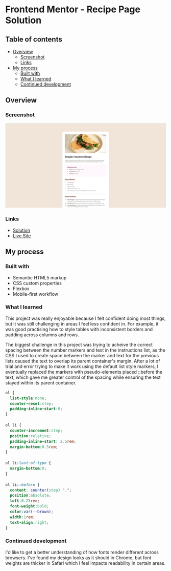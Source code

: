 # Frontend Mentor - Recipe Page Solution

## Table of contents

- [Overview](#overview)
  - [Screenshot](#screenshot)
  - [Links](#links)
- [My process](#my-process)
  - [Built with](#built-with)
  - [What I learned](#what-i-learned)
  - [Continued development](#continued-development)

## Overview

### Screenshot

![](./screenshot.png)

### Links

- [Solution](https://github.com/kelseyjhayes/Recipe-Page)
- [Live Site](https://kelseyjhayes.github.io/Recipe-Page/)

## My process

### Built with

- Semantic HTML5 markup
- CSS custom properties
- Flexbox
- Mobile-first workflow

### What I learned

This project was really enjoyable because I felt confident doing most things, but it was still challenging in areas I feel less confident in. For example, it was good practising how to style tables with inconsistent borders and padding across columns and rows.  

The biggest challenge in this project was trying to acheive the correct spacing between the number markers and text in the instructions list, as the CSS I used to create space between the marker and text for the previous lists caused the text to overlap its parent container's margin. After a lot of trial and error trying to make it work using the default list style markers, I eventually replaced the markers with pseudo-elements placed ::before the text, which gave me greater control of the spacing while ensuring the text stayed within its parent container. 

```css
ol {
  list-style:none;
  counter-reset:step;
  padding-inline-start:0;
}

ol li {
  counter-increment:step;
  position:relative;
  padding-inline-start: 2.5rem;
  margin-bottom:0.5rem;
}

ol li:last-of-type {
  margin-bottom:0;
}

ol li::before {
  content: counter(step) ".";
  position:absolute;
  left:0.25rem;
  font-weight:bold;
  color:var(--brown);
  width:1rem;
  text-align:right;
}
```

### Continued development

I'd like to get a better understanding of how fonts render different across browsers. I've found my design looks as it should in Chrome, but font weights are thicker in Safari which I feel impacts readability in certain areas. 